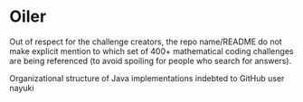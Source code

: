 # Oiler

Out of respect for the challenge creators, the repo name/README do not make
explicit mention to which set of 400+ mathematical coding challenges are being
referenced (to avoid spoiling for people who search for answers).

Organizational structure of Java implementations indebted to GitHub user nayuki
